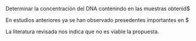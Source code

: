 Determinar la concentración del DNA contenindo en las muestras obtenid$

En estudios anteriores ya se han observado presedentes importantes en $

La literatura revisada nos indica que no es viable la propuesta.
